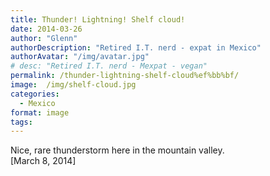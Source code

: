 ```yaml
---
title: Thunder! Lightning! Shelf cloud!﻿
date: 2014-03-26
author: "Glenn"
authorDescription: "Retired I.T. nerd - expat in Mexico"
authorAvatar: "/img/avatar.jpg"
# desc: "Retired I.T. nerd - Mexpat - vegan"
permalink: /thunder-lightning-shelf-cloud%ef%bb%bf/
image:  /img/shelf-cloud.jpg
categories:
  - Mexico
format: image
tags:
---
```

Nice, rare thunderstorm here in the mountain valley.  
[March 8, 2014]

<!-- Place this tag where you want the widget to render. -->

<div class="g-post" data-href="https://plus.google.com/114258537874060607166/posts/hRk1JA9TUd4">
</div>
